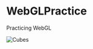 # WebGLPractice
Practicing WebGL

![Cubes](https://github.com/VukAmidzic/WebGLPractice/cubes.jpg?raw=true)